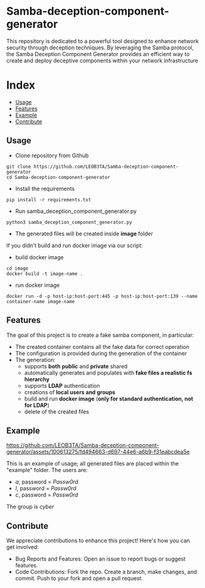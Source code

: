 # Samba-deception-component-generator
This repository is dedicated to a powerful tool designed to enhance network security through deception techniques. By leveraging the Samba protocol, the Samba Deception Component Generator provides an efficient way to create and deploy deceptive components within your network infrastructure

# Index
- [Usage](#usage)
- [Features](#features)
- [Example](#example)
- [Contribute](#contribute)

## Usage

- Clone repository from Github <!--Forse meglio fare una release-->
```shell
git clone https://github.com/LEOB3TA/Samba-deception-component-generator
cd Samba-deception-component-generator
```
- Install the requirements
```shell
pip install -r requirements.txt
```
- Run samba_deception_component_generator.py
```shell
python3 samba_deception_component_generator.py
```
- The generated files will be created inside **image** folder

 If you didn't build and run docker image via our script:

- build docker image
```shell
cd image
docker build -t image-name .
```
- run docker image
```shell
docker run -d -p host-ip:host-port:445 -p host-ip:host-port:139 --name container-name image-name
```

## Features
The goal of this project is to create a fake samba component, in particular:
- The created container contains all the fake data for correct operation
- The configuration is provided during the generation of the container
- The generation:
  - supports **both** **public** and **private** shared
  - automatically generates and populates with **fake files a realistic fs hierarchy**
  - supports **LDAP** authentication
  - creations of **local users and groups**
  - build and run **docker image** (**only for standard authentication, not for LDAP**)
  - delete of the created files

## Example

https://github.com/LEOB3TA/Samba-deception-component-generator/assets/100613275/fd494663-d697-44e6-a6b9-f31eabcdea5e

This is an example of usage; all generated files are placed within the "example" folder.
The users are:
- *a*, password = *Passw0rd*
- *l*, password = *Passw0rd*
- *c*, password = *Passw0rd*
  
The group is *cyber*
## Contribute

We appreciate contributions to enhance this project! Here's how you can get involved:
- Bug Reports and Features: Open an issue to report bugs or suggest features.
- Code Contributions:
        Fork the repo.
        Create a branch, make changes, and commit.
        Push to your fork and open a pull request.

